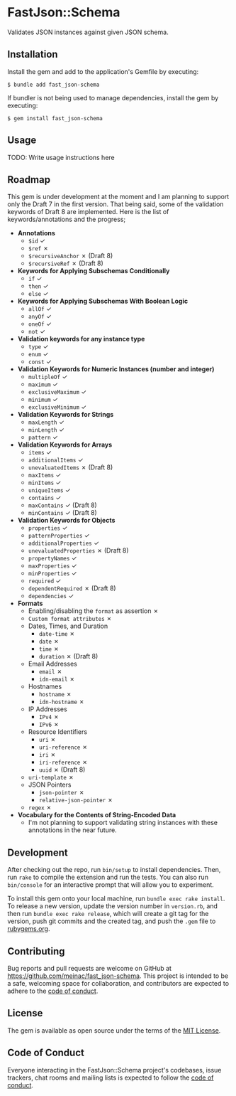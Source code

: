 # FastJson::Schema

Validates JSON instances against given JSON schema.

## Installation

Install the gem and add to the application's Gemfile by executing:

    $ bundle add fast_json-schema

If bundler is not being used to manage dependencies, install the gem by executing:

    $ gem install fast_json-schema

## Usage

TODO: Write usage instructions here

## Roadmap

This gem is under development at the moment and I am planning to support only the Draft 7 in the first version. That being said, some of the validation keywords of Draft 8 are implemented. Here is the list of keywords/annotations and the progress;

- **Annotations**
    - `$id` &check;
    - `$ref` &cross;
    - `$recursiveAnchor` &cross; (Draft 8)
    - `$recursiveRef` &cross; (Draft 8)
- **Keywords for Applying Subschemas Conditionally**
    - `if` &check;
    - `then` &check;
    - `else` &check;
- **Keywords for Applying Subschemas With Boolean Logic**
    - `allOf` &check;
    - `anyOf` &check;
    - `oneOf` &check;
    - `not` &check;
- **Validation keywords for any instance type**
    - `type` &check;
    - `enum` &check;
    - `const` &check;
- **Validation Keywords for Numeric Instances (number and integer)**
    - `multipleOf` &check;
    - `maximum` &check;
    - `exclusiveMaximum` &check;
    - `minimum` &check;
    - `exclusiveMinimum` &check;
- **Validation Keywords for Strings**
    - `maxLength` &check;
    - `minLength` &check;
    - `pattern` &check;
- **Validation Keywords for Arrays**
    - `items` &check;
    - `additionalItems` &check;
    - `unevaluatedItems` &cross; (Draft 8)
    - `maxItems` &check;
    - `minItems` &check;
    - `uniqueItems` &check;
    - `contains` &check;
    - `maxContains` &check; (Draft 8)
    - `minContains` &check; (Draft 8)
- **Validation Keywords for Objects**
    - `properties` &check;
    - `patternProperties` &check;
    - `additionalProperties` &check;
    - `unevaluatedProperties` &cross; (Draft 8)
    - `propertyNames` &check;
    - `maxProperties` &check;
    - `minProperties` &check;
    - `required` &check;
    - `dependentRequired` &cross; (Draft 8)
    - `dependencies` &check;
- **Formats**
    - Enabling/disabling the `format` as assertion &cross;
    - `Custom format attributes` &cross;
    - Dates, Times, and Duration
        - `date-time` &cross;
        - `date` &cross;
        - `time` &cross;
        - `duration` &cross; (Draft 8)
    - Email Addresses
        - `email` &cross;
        - `idn-email` &cross;
    - Hostnames
        - `hostname` &cross;
        - `idn-hostname` &cross;
    - IP Addresses
        - `IPv4` &cross;
        - `IPv6` &cross;
    - Resource Identifiers
        - `uri` &cross;
        - `uri-reference` &cross;
        - `iri` &cross;
        - `iri-reference` &cross;
        - `uuid` &cross; (Draft 8)
    - `uri-template` &cross;
    - JSON Pointers
        - `json-pointer` &cross;
        - `relative-json-pointer` &cross;
    - `regex` &cross;
- **Vocabulary for the Contents of String-Encoded Data**
    - I'm not planning to support validating string instances with these annotations in the near future.

## Development

After checking out the repo, run `bin/setup` to install dependencies. Then, run `rake` to compile the extension and run the tests. You can also run `bin/console` for an interactive prompt that will allow you to experiment.

To install this gem onto your local machine, run `bundle exec rake install`. To release a new version, update the version number in `version.rb`, and then run `bundle exec rake release`, which will create a git tag for the version, push git commits and the created tag, and push the `.gem` file to [rubygems.org](https://rubygems.org).

## Contributing

Bug reports and pull requests are welcome on GitHub at https://github.com/meinac/fast_json-schema. This project is intended to be a safe, welcoming space for collaboration, and contributors are expected to adhere to the [code of conduct](https://github.com/meinac/fast_json-schema/blob/master/CODE_OF_CONDUCT.md).

## License

The gem is available as open source under the terms of the [MIT License](https://opensource.org/licenses/MIT).

## Code of Conduct

Everyone interacting in the FastJson::Schema project's codebases, issue trackers, chat rooms and mailing lists is expected to follow the [code of conduct](https://github.com/[USERNAME]/fast_json-schema/blob/master/CODE_OF_CONDUCT.md).
